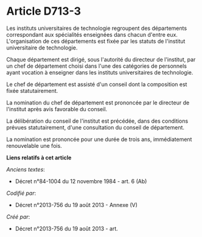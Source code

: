 # Article D713-3

Les instituts universitaires de technologie regroupent des départements correspondant aux spécialités enseignées dans chacun
d'entre eux. L'organisation de ces départements est fixée par les statuts de l'institut universitaire de technologie.

Chaque département est dirigé, sous l'autorité du directeur de l'institut, par un chef de département choisi dans l'une des
catégories de personnels ayant vocation à enseigner dans les instituts universitaires de technologie.

Le chef de département est assisté d'un conseil dont la composition est fixée statutairement.

La nomination du chef de département est prononcée par le directeur de l'institut après avis favorable du conseil.

La délibération du conseil de l'institut est précédée, dans des conditions prévues statutairement, d'une consultation du
conseil de département.

La nomination est prononcée pour une durée de trois ans, immédiatement renouvelable une fois.

**Liens relatifs à cet article**

_Anciens textes_:

  - Décret n°84-1004 du 12 novembre 1984 - art. 6 (Ab)

_Codifié par_:

  - Décret n°2013-756 du 19 août 2013 -  Annexe (V)

_Créé par_:

  - Décret n°2013-756 du 19 août 2013 - art.
